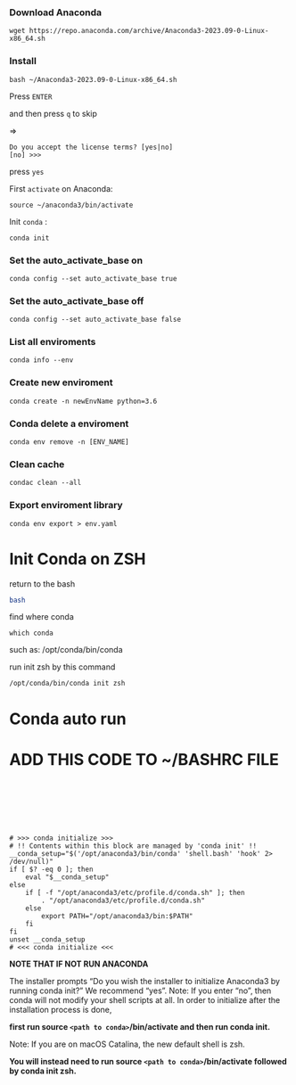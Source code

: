 ### Download Anaconda

```
wget https://repo.anaconda.com/archive/Anaconda3-2023.09-0-Linux-x86_64.sh
```

### Install

```console
bash ~/Anaconda3-2023.09-0-Linux-x86_64.sh
```

Press `ENTER`

and then press `q` to skip

=>

```
Do you accept the license terms? [yes|no]
[no] >>>
```

press `yes`

First `activate` on Anaconda:

```
source ~/anaconda3/bin/activate
```

Init `conda` :

```
conda init
```

### Set the auto_activate_base on

```console
conda config --set auto_activate_base true
```

### Set the auto_activate_base off

```console
conda config --set auto_activate_base false
```

### List all enviroments

```console
conda info --env
```

### Create new enviroment

```console
conda create -n newEnvName python=3.6
```

### Conda delete a enviroment

```console
conda env remove -n [ENV_NAME]
```

### Clean cache

```console
condac clean --all
```

### Export enviroment library

```console
conda env export > env.yaml
```

# Init Conda on ZSH

return to the bash

```bash
bash 
```

find where conda

```
which conda
```

such as: /opt/conda/bin/conda

run init zsh by this command

```
/opt/conda/bin/conda init zsh
```

# Conda auto run

# ADD THIS CODE TO ~/BASHRC FILE

```







# >>> conda initialize >>>
# !! Contents within this block are managed by 'conda init' !!
__conda_setup="$('/opt/anaconda3/bin/conda' 'shell.bash' 'hook' 2> /dev/null)"
if [ $? -eq 0 ]; then
    eval "$__conda_setup"
else
    if [ -f "/opt/anaconda3/etc/profile.d/conda.sh" ]; then
        . "/opt/anaconda3/etc/profile.d/conda.sh"
    else
        export PATH="/opt/anaconda3/bin:$PATH"
    fi
fi
unset __conda_setup
# <<< conda initialize <<<

```

**NOTE THAT IF NOT RUN ANACONDA**

The installer prompts “Do you wish the installer to initialize Anaconda3 by running conda init?” We recommend “yes”.
Note: If you enter “no”, then conda will not modify your shell scripts at all. In order to initialize after the installation process is done,

**first run source `<path to conda>`/bin/activate and then run conda init.**

Note: If you are on macOS Catalina, the new default shell is zsh.

**You will instead need to run source `<path to conda>`/bin/activate followed by conda init zsh.**
